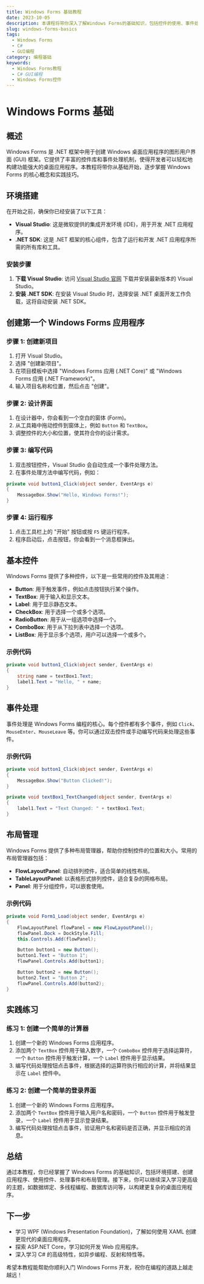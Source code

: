 ```yaml
---
title: Windows Forms 基础教程
date: 2023-10-05
description: 本课程将带你深入了解Windows Forms的基础知识，包括控件的使用、事件处理、布局管理等，适合初学者和有一定基础的开发者。
slug: windows-forms-basics
tags:
  - Windows Forms
  - C#
  - GUI编程
category: 编程基础
keywords:
  - Windows Forms教程
  - C# GUI编程
  - Windows Forms控件
---
```


# Windows Forms 基础

## 概述

Windows Forms 是 .NET 框架中用于创建 Windows 桌面应用程序的图形用户界面 (GUI) 框架。它提供了丰富的控件库和事件处理机制，使得开发者可以轻松地构建功能强大的桌面应用程序。本教程将带你从基础开始，逐步掌握 Windows Forms 的核心概念和实践技巧。

## 环境搭建

在开始之前，确保你已经安装了以下工具：

- **Visual Studio**: 这是微软提供的集成开发环境 (IDE)，用于开发 .NET 应用程序。
- **.NET SDK**: 这是 .NET 框架的核心组件，包含了运行和开发 .NET 应用程序所需的所有库和工具。

### 安装步骤

1. **下载 Visual Studio**: 访问 [Visual Studio 官网](https://visualstudio.microsoft.com/) 下载并安装最新版本的 Visual Studio。
2. **安装 .NET SDK**: 在安装 Visual Studio 时，选择安装 .NET 桌面开发工作负载，这将自动安装 .NET SDK。

## 创建第一个 Windows Forms 应用程序

### 步骤 1: 创建新项目

1. 打开 Visual Studio。
2. 选择 "创建新项目"。
3. 在项目模板中选择 "Windows Forms 应用 (.NET Core)" 或 "Windows Forms 应用 (.NET Framework)"。
4. 输入项目名称和位置，然后点击 "创建"。

### 步骤 2: 设计界面

1. 在设计器中，你会看到一个空白的窗体 (Form)。
2. 从工具箱中拖动控件到窗体上，例如 `Button` 和 `TextBox`。
3. 调整控件的大小和位置，使其符合你的设计需求。

### 步骤 3: 编写代码

1. 双击按钮控件，Visual Studio 会自动生成一个事件处理方法。
2. 在事件处理方法中编写代码，例如：

```csharp
private void button1_Click(object sender, EventArgs e)
{
    MessageBox.Show("Hello, Windows Forms!");
}
```

### 步骤 4: 运行程序

1. 点击工具栏上的 "开始" 按钮或按 `F5` 键运行程序。
2. 程序启动后，点击按钮，你会看到一个消息框弹出。

## 基本控件

Windows Forms 提供了多种控件，以下是一些常用的控件及其用途：

- **Button**: 用于触发事件，例如点击按钮执行某个操作。
- **TextBox**: 用于输入和显示文本。
- **Label**: 用于显示静态文本。
- **CheckBox**: 用于选择一个或多个选项。
- **RadioButton**: 用于从一组选项中选择一个。
- **ComboBox**: 用于从下拉列表中选择一个选项。
- **ListBox**: 用于显示多个选项，用户可以选择一个或多个。

### 示例代码

```csharp
private void button1_Click(object sender, EventArgs e)
{
    string name = textBox1.Text;
    label1.Text = "Hello, " + name;
}
```

## 事件处理

事件处理是 Windows Forms 编程的核心。每个控件都有多个事件，例如 `Click`、`MouseEnter`、`MouseLeave` 等。你可以通过双击控件或手动编写代码来处理这些事件。

### 示例代码

```csharp
private void button1_Click(object sender, EventArgs e)
{
    MessageBox.Show("Button Clicked!");
}

private void textBox1_TextChanged(object sender, EventArgs e)
{
    label1.Text = "Text Changed: " + textBox1.Text;
}
```

## 布局管理

Windows Forms 提供了多种布局管理器，帮助你控制控件的位置和大小。常用的布局管理器包括：

- **FlowLayoutPanel**: 自动排列控件，适合简单的线性布局。
- **TableLayoutPanel**: 以表格形式排列控件，适合复杂的网格布局。
- **Panel**: 用于分组控件，可以嵌套使用。

### 示例代码

```csharp
private void Form1_Load(object sender, EventArgs e)
{
    FlowLayoutPanel flowPanel = new FlowLayoutPanel();
    flowPanel.Dock = DockStyle.Fill;
    this.Controls.Add(flowPanel);

    Button button1 = new Button();
    button1.Text = "Button 1";
    flowPanel.Controls.Add(button1);

    Button button2 = new Button();
    button2.Text = "Button 2";
    flowPanel.Controls.Add(button2);
}
```

## 实践练习

### 练习 1: 创建一个简单的计算器

1. 创建一个新的 Windows Forms 应用程序。
2. 添加两个 `TextBox` 控件用于输入数字，一个 `ComboBox` 控件用于选择运算符，一个 `Button` 控件用于触发计算，一个 `Label` 控件用于显示结果。
3. 编写代码处理按钮点击事件，根据选择的运算符执行相应的计算，并将结果显示在 `Label` 控件中。

### 练习 2: 创建一个简单的登录界面

1. 创建一个新的 Windows Forms 应用程序。
2. 添加两个 `TextBox` 控件用于输入用户名和密码，一个 `Button` 控件用于触发登录，一个 `Label` 控件用于显示登录结果。
3. 编写代码处理按钮点击事件，验证用户名和密码是否正确，并显示相应的消息。

## 总结

通过本教程，你已经掌握了 Windows Forms 的基础知识，包括环境搭建、创建应用程序、使用控件、处理事件和布局管理。接下来，你可以继续深入学习更高级的主题，如数据绑定、多线程编程、数据库访问等，以构建更复杂的桌面应用程序。

## 下一步

- 学习 WPF (Windows Presentation Foundation)，了解如何使用 XAML 创建更现代的桌面应用程序。
- 探索 ASP.NET Core，学习如何开发 Web 应用程序。
- 深入学习 C# 的高级特性，如异步编程、反射和特性等。

希望本教程能帮助你顺利入门 Windows Forms 开发，祝你在编程的道路上越走越远！